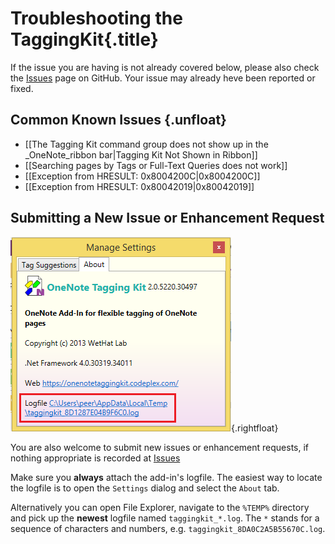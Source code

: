 # Troubleshooting the TaggingKit{.title}

If the issue you are having is not already covered below, please also check the
[Issues](https://github.com/WetHat/OnenoteTaggingKit/issues) page on GitHub.
Your issue may already heve been reported or fixed.

## Common Known Issues {.unfloat}

* [[The Tagging Kit command group does not show up in the _OneNote_ribbon bar|Tagging Kit Not Shown in Ribbon]]
* [[Searching pages by Tags or Full-Text Queries does not work]]
* [[Exception from HRESULT: 0x8004200C|0x8004200C]]
* [[Exception from HRESULT: 0x80042019|0x80042019]]

## Submitting a New Issue or Enhancement Request

![Screenshot](images/TroubleshootingTips_log.png){.rightfloat}

You are also welcome to submit new issues or enhancement requests, if nothing
appropriate is recorded at
[Issues](https://github.com/WetHat/OnenoteTaggingKit/issues)
    
Make sure you **always** attach the add-in's logfile.
The easiest way to locate the logfile is to open  the `Settings` dialog and
select the `About` tab.

Alternatively you can open File Explorer, navigate to the
`%TEMP%` directory and pick up the **newest** logfile named `taggingkit_*.log`.
The `*` stands for a sequence of characters and numbers, e.g.
`taggingkit_8DA0C2A5B55670C.log`. 

